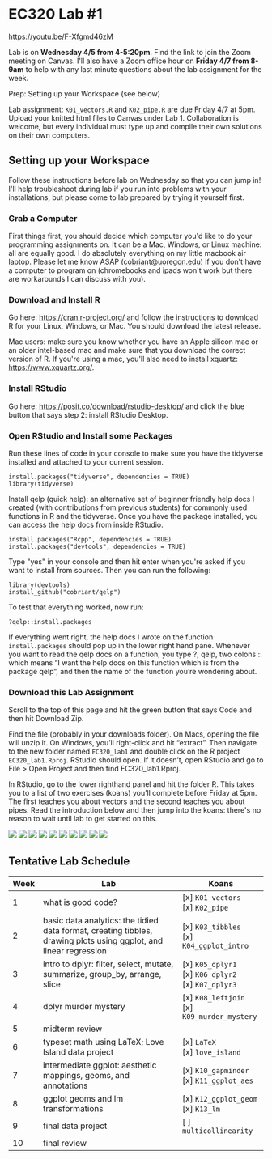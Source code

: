 # EC320 Lab #1

https://youtu.be/F-Xfgmd46zM

Lab is on **Wednesday 4/5 from 4-5:20pm**. Find the link to join the Zoom meeting on Canvas.
I'll also have a Zoom office hour on **Friday 4/7 from 8-9am** to help with any last minute questions about the lab assignment for the week.

Prep: Setting up your Workspace (see below)

Lab assignment: `K01_vectors.R` and `K02_pipe.R` are due Friday 4/7 at 5pm. Upload your knitted html files to Canvas under Lab 1. Collaboration is welcome, but every individual must type up and compile their own solutions on their own computers.

## Setting up your Workspace

Follow these instructions before lab on Wednesday so that you can jump in! I'll help troubleshoot during lab if you run into problems with your installations, but please come to lab prepared by trying it yourself first.

### Grab a Computer

First things first, you should decide which computer you'd like to do your programming assignments on. It can be a Mac, Windows, or Linux machine: all are equally good. I do absolutely everything on my little macbook air laptop. Please let me know ASAP (cobriant@uoregon.edu) if you don't have a computer to program on (chromebooks and ipads won't work but there are workarounds I can discuss with you). 

### Download and Install R

Go here: https://cran.r-project.org/ and follow the instructions to download R for your Linux, Windows, or Mac. You should download the latest release. 

Mac users: make sure you know whether you have an Apple silicon mac or an older intel-based mac and make sure that you download the correct version of R. If you're using a mac, you'll also need to install xquartz: https://www.xquartz.org/.

### Install RStudio

Go here: https://posit.co/download/rstudio-desktop/ and click the blue button that says step 2: install RStudio Desktop.

### Open RStudio and Install some Packages

Run these lines of code in your console to make sure you have the tidyverse installed and attached to your current session.

```{r}
install.packages("tidyverse", dependencies = TRUE)
library(tidyverse)
```

Install qelp (quick help): an alternative set of beginner friendly help docs I created (with contributions from previous students) for commonly used functions in R and the tidyverse. Once you have the package installed, you can access the help docs from inside RStudio.

```{r}
install.packages("Rcpp", dependencies = TRUE)
install.packages("devtools", dependencies = TRUE)
```

Type "yes" in your console and then hit enter when you're asked if you want to install from sources. Then you can run the following:

```{r}
library(devtools)
install_github("cobriant/qelp")
```

To test that everything worked, now run:

```{r}
?qelp::install.packages
```

If everything went right, the help docs I wrote on the function `install.packages` should pop up in the lower right hand pane. Whenever you want to read the qelp docs on a function, you type ?, qelp, two colons :: which means “I want the help docs on this function which is from the package qelp”, and then the name of the function you’re wondering about.

### Download this Lab Assignment

Scroll to the top of this page and hit the green button that says Code and then hit Download Zip.

Find the file (probably in your downloads folder). On Macs, opening the file will unzip it. On Windows, you’ll right-click and hit “extract”. Then navigate to the new folder named `EC320_lab1` and double click on the R project `EC320_lab1.Rproj`. RStudio should open. If it doesn’t, open RStudio and go to File > Open Project and then find EC320_lab1.Rproj.

In RStudio, go to the lower righthand panel and hit the folder R. This takes you to a list of two exercises (koans) you’ll complete before Friday at 5pm. The first teaches you about vectors and the second teaches you about pipes. Read the introduction below and then jump into the koans: there's no reason to wait until lab to get started on this.

![](https://github.com/cobriant/tidyverse_illustrated/blob/main/Learning%20the%20Tidyverse-01.jpg)
![](https://github.com/cobriant/tidyverse_illustrated/blob/main/Learning%20the%20Tidyverse-02.jpg)
![](https://github.com/cobriant/tidyverse_illustrated/blob/main/Learning%20the%20Tidyverse-03.jpg)
![](https://github.com/cobriant/tidyverse_illustrated/blob/main/Learning%20the%20Tidyverse-04.jpg)
![](https://github.com/cobriant/tidyverse_illustrated/blob/main/Learning%20the%20Tidyverse-05.jpg)
![](https://github.com/cobriant/tidyverse_illustrated/blob/main/Learning%20the%20Tidyverse-06.jpg)
![](https://github.com/cobriant/tidyverse_illustrated/blob/main/Learning%20the%20Tidyverse-07.jpg)
![](https://github.com/cobriant/tidyverse_illustrated/blob/main/Learning%20the%20Tidyverse-08.jpg)
![](https://github.com/cobriant/tidyverse_illustrated/blob/main/Learning%20the%20Tidyverse-09.jpg)
![](https://github.com/cobriant/tidyverse_illustrated/blob/main/Learning%20the%20Tidyverse-10.jpg)

## Tentative Lab Schedule

| Week | Lab | Koans |
| ----- | ----- | ----- |
| 1 | what is good code? | [x] `K01_vectors` <br />[x] `K02_pipe` |
| 2 | basic data analytics: the tidied data format, creating tibbles, drawing plots using ggplot, and linear regression | [x] `K03_tibbles` <br />[x] `K04_ggplot_intro` |
| 3 | intro to dplyr: filter, select, mutate, summarize, group_by, arrange, slice | [x] `K05_dplyr1` <br />[x] `K06_dplyr2` <br />[x] `K07_dplyr3` |
| 4 | dplyr murder mystery | [x] `K08_leftjoin` <br />[x] `K09_murder_mystery` |
| 5 | midterm review | |
| 6 | typeset math using LaTeX; Love Island data project | [x] `LaTeX` <br />[x] `love_island` |
| 7 | intermediate ggplot: aesthetic mappings, geoms, and annotations | [x] `K10_gapminder` <br />[x] `K11_ggplot_aes`|
| 8 | ggplot geoms and lm transformations | [x] `K12_ggplot_geom` <br />[x] `K13_lm` |
| 9 | final data project | [ ] `multicollinearity` |
| 10 | final review | |
